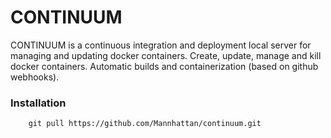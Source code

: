 # CONTINUUM

CONTINUUM is a continuous integration and deployment local server for managing and updating docker containers.
Create, update, manage and kill docker containers.
Automatic builds and containerization (based on github webhooks).

### Installation

```shell
    git pull https://github.com/Mannhattan/continuum.git
```